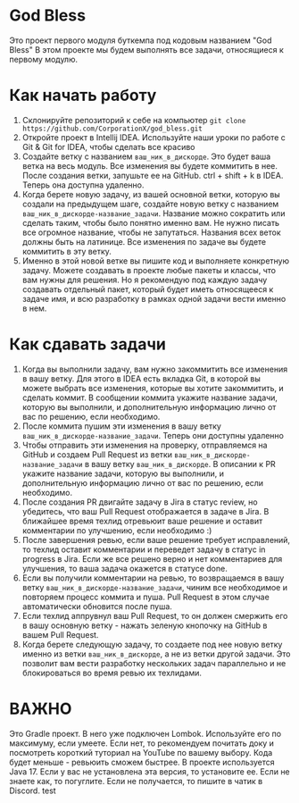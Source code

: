 # God Bless

Это проект первого модуля буткемпа под кодовым названием "God Bless" 
В этом проекте мы будем выполнять все задачи, относящиеся к первому модулю.

# Как начать работу
1. Склонируйте репозиторий к себе на компьютер
`git clone https://github.com/CorporationX/god_bless.git`
2. Откройте проект в Intellij IDEA. Используйте наши уроки по работе с Git & Git for IDEA, чтобы сделать все красиво
3. Создайте ветку с названием `ваш_ник_в_дискорде`. Это будет ваша ветка на весь модуль. Все изменения вы будете коммитить в нее. После создания ветки, запушьте ее на GitHub. ctrl + shift + k в IDEA. Теперь она доступна удаленно.
4. Когда берете новую задачу, из вашей основной ветки, которую вы создали на предыдущем шаге, создайте новую ветку с названием `ваш_ник_в_дискорде-название_задачи`. Название можно сократить или сделать таким, чтобы было понятно именно вам. Не нужно писать все огромное название, чтобы не запутаться. Названия всех веток должны быть на латинице. Все изменения по задаче вы будете коммитить в эту ветку.
5. Именно в этой новой ветке вы пишите код и выполняете конкретную задачу. Можете создавать в проекте любые пакеты и классы, что вам нужны для решения. Но я рекомендую под каждую задачу создавать отдельный пакет, который будет иметь относящееся к задаче имя, и всю разработку в рамках одной задачи вести именно в нем.

# Как сдавать задачи
1. Когда вы выполнили задачу, вам нужно закоммитить все изменения в вашу ветку. Для этого в IDEA есть вкладка Git, в которой вы можете выбрать все изменения, которые вы хотите закоммитить, и сделать коммит. В сообщении коммита укажите название задачи, которую вы выполнили, и дополнительную информацию лично от вас по решению, если необходимо.
2. После коммита пушим эти изменения в вашу ветку `ваш_ник_в_дискорде-название_задачи`. Теперь они доступны удаленно
3. Чтобы отправить эти изменения на проверку, отправляемся на GitHub и создаем Pull Request из ветки `ваш_ник_в_дискорде-название_задачи` в вашу ветку `ваш_ник_в_дискорде`. В описании к PR укажите название задачи, которую вы выполнили, и дополнительную информацию лично от вас по решению, если необходимо.
4. После создания PR двигайте задачу в Jira в статус review, но убедитесь, что ваш Pull Request отображается в задаче в Jira. В ближайшее время техлид отревьюит ваше решение и оставит комментарии по улучшению, если необходимо :) 
5. После завершения ревью, если ваше решение требует исправлений, то техлид оставит комментарии и переведет задачу в статус in progress в Jira. Если же все решено верно и нет комментариев для улучшения, то ваша задача окажется в статусе done. 
6. Если вы получили комментарии на ревью, то возвращаемся в вашу ветку `ваш_ник_в_дискорде-название_задачи`, чиним все необходимое и повторяем процесс коммита и пуша. Pull Request в этом случае автоматически обновится после пуша.
7. Если техлид аппрувнул ваш Pull Request, то он должен смержить его в вашу основную ветку - нажать зеленую кнопочку на GitHub в вашем Pull Request.
8. Когда берете следующую задачу, то создаете под нее новую ветку именно из ветки `ваш_ник_в_дискорде`, а не из ветки другой задачи. Это позволит вам вести разработку нескольких задач параллельно и не блокироваться во время ревью их техлидами.

# ВАЖНО
Это Gradle проект. В него уже подключен Lombok. Используйте его по максимуму, если умеете. Если нет, то рекомендуем почитать доку и посмотреть короткий туториал на YouTube по вашему выбору. Кода будет меньше - ревьюить сможем быстрее.
В проекте используется Java 17. Если у вас не установлена эта версия, то установите ее. Если не знаете как, то погуглите. Если не получается, то пишите в чатик в Discord.
test